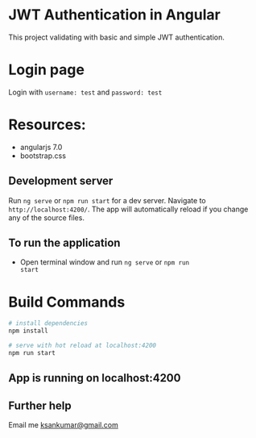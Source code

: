 # JWT Authentication in Angular

This project validating with basic and simple JWT authentication.

# Login page
Login with `username: test` and `password: test`

# Resources:
  - angularjs 7.0
  - bootstrap.css
  
## Development server

Run `ng serve` or `npm run start` for a dev server. Navigate to `http://localhost:4200/`. The app will automatically reload if you change any of the source files.

## To run the application
- Open terminal window and run <code>ng serve</code> or <code>npm run start</code>

# Build Commands

``` bash
# install dependencies
npm install

# serve with hot reload at localhost:4200
npm run start

```

## App is running on localhost:4200

## Further help
Email me <u>ksankumar@gmail.com</u>
